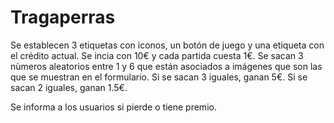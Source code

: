 # Tragaperras

Se establecen 3 etiquetas con iconos, un botón de juego y una etiqueta con el crédito actual. Se incia con 10€ y cada partida cuesta 1€. Se sacan 3 nùmeros aleatorios entre 1 y 6 que están asociados a  imágenes que son las que se muestran en el formulario.
Si se sacan 3 iguales, ganan 5€.
Si se sacan 2 iguales, ganan 1.5€.

Se informa a los usuarios si pierde o tiene premio.